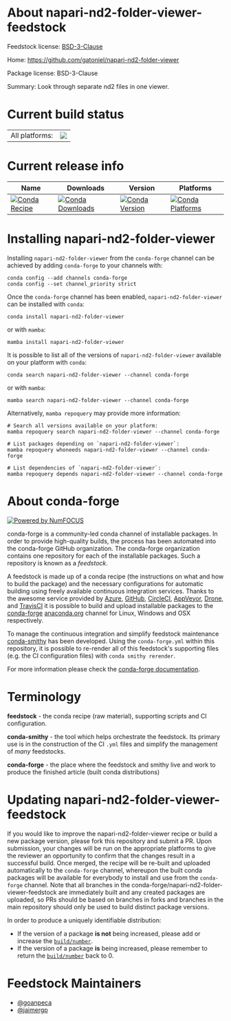 About napari-nd2-folder-viewer-feedstock
========================================

Feedstock license: [BSD-3-Clause](https://github.com/conda-forge/napari-nd2-folder-viewer-feedstock/blob/main/LICENSE.txt)

Home: https://github.com/gatoniel/napari-nd2-folder-viewer

Package license: BSD-3-Clause

Summary: Look through separate nd2 files in one viewer.

Current build status
====================


<table><tr><td>All platforms:</td>
    <td>
      <a href="https://dev.azure.com/conda-forge/feedstock-builds/_build/latest?definitionId=17077&branchName=main">
        <img src="https://dev.azure.com/conda-forge/feedstock-builds/_apis/build/status/napari-nd2-folder-viewer-feedstock?branchName=main">
      </a>
    </td>
  </tr>
</table>

Current release info
====================

| Name | Downloads | Version | Platforms |
| --- | --- | --- | --- |
| [![Conda Recipe](https://img.shields.io/badge/recipe-napari--nd2--folder--viewer-green.svg)](https://anaconda.org/conda-forge/napari-nd2-folder-viewer) | [![Conda Downloads](https://img.shields.io/conda/dn/conda-forge/napari-nd2-folder-viewer.svg)](https://anaconda.org/conda-forge/napari-nd2-folder-viewer) | [![Conda Version](https://img.shields.io/conda/vn/conda-forge/napari-nd2-folder-viewer.svg)](https://anaconda.org/conda-forge/napari-nd2-folder-viewer) | [![Conda Platforms](https://img.shields.io/conda/pn/conda-forge/napari-nd2-folder-viewer.svg)](https://anaconda.org/conda-forge/napari-nd2-folder-viewer) |

Installing napari-nd2-folder-viewer
===================================

Installing `napari-nd2-folder-viewer` from the `conda-forge` channel can be achieved by adding `conda-forge` to your channels with:

```
conda config --add channels conda-forge
conda config --set channel_priority strict
```

Once the `conda-forge` channel has been enabled, `napari-nd2-folder-viewer` can be installed with `conda`:

```
conda install napari-nd2-folder-viewer
```

or with `mamba`:

```
mamba install napari-nd2-folder-viewer
```

It is possible to list all of the versions of `napari-nd2-folder-viewer` available on your platform with `conda`:

```
conda search napari-nd2-folder-viewer --channel conda-forge
```

or with `mamba`:

```
mamba search napari-nd2-folder-viewer --channel conda-forge
```

Alternatively, `mamba repoquery` may provide more information:

```
# Search all versions available on your platform:
mamba repoquery search napari-nd2-folder-viewer --channel conda-forge

# List packages depending on `napari-nd2-folder-viewer`:
mamba repoquery whoneeds napari-nd2-folder-viewer --channel conda-forge

# List dependencies of `napari-nd2-folder-viewer`:
mamba repoquery depends napari-nd2-folder-viewer --channel conda-forge
```


About conda-forge
=================

[![Powered by
NumFOCUS](https://img.shields.io/badge/powered%20by-NumFOCUS-orange.svg?style=flat&colorA=E1523D&colorB=007D8A)](https://numfocus.org)

conda-forge is a community-led conda channel of installable packages.
In order to provide high-quality builds, the process has been automated into the
conda-forge GitHub organization. The conda-forge organization contains one repository
for each of the installable packages. Such a repository is known as a *feedstock*.

A feedstock is made up of a conda recipe (the instructions on what and how to build
the package) and the necessary configurations for automatic building using freely
available continuous integration services. Thanks to the awesome service provided by
[Azure](https://azure.microsoft.com/en-us/services/devops/), [GitHub](https://github.com/),
[CircleCI](https://circleci.com/), [AppVeyor](https://www.appveyor.com/),
[Drone](https://cloud.drone.io/welcome), and [TravisCI](https://travis-ci.com/)
it is possible to build and upload installable packages to the
[conda-forge](https://anaconda.org/conda-forge) [anaconda.org](https://anaconda.org/)
channel for Linux, Windows and OSX respectively.

To manage the continuous integration and simplify feedstock maintenance
[conda-smithy](https://github.com/conda-forge/conda-smithy) has been developed.
Using the ``conda-forge.yml`` within this repository, it is possible to re-render all of
this feedstock's supporting files (e.g. the CI configuration files) with ``conda smithy rerender``.

For more information please check the [conda-forge documentation](https://conda-forge.org/docs/).

Terminology
===========

**feedstock** - the conda recipe (raw material), supporting scripts and CI configuration.

**conda-smithy** - the tool which helps orchestrate the feedstock.
                   Its primary use is in the construction of the CI ``.yml`` files
                   and simplify the management of *many* feedstocks.

**conda-forge** - the place where the feedstock and smithy live and work to
                  produce the finished article (built conda distributions)


Updating napari-nd2-folder-viewer-feedstock
===========================================

If you would like to improve the napari-nd2-folder-viewer recipe or build a new
package version, please fork this repository and submit a PR. Upon submission,
your changes will be run on the appropriate platforms to give the reviewer an
opportunity to confirm that the changes result in a successful build. Once
merged, the recipe will be re-built and uploaded automatically to the
`conda-forge` channel, whereupon the built conda packages will be available for
everybody to install and use from the `conda-forge` channel.
Note that all branches in the conda-forge/napari-nd2-folder-viewer-feedstock are
immediately built and any created packages are uploaded, so PRs should be based
on branches in forks and branches in the main repository should only be used to
build distinct package versions.

In order to produce a uniquely identifiable distribution:
 * If the version of a package **is not** being increased, please add or increase
   the [``build/number``](https://docs.conda.io/projects/conda-build/en/latest/resources/define-metadata.html#build-number-and-string).
 * If the version of a package **is** being increased, please remember to return
   the [``build/number``](https://docs.conda.io/projects/conda-build/en/latest/resources/define-metadata.html#build-number-and-string)
   back to 0.

Feedstock Maintainers
=====================

* [@goanpeca](https://github.com/goanpeca/)
* [@jaimergp](https://github.com/jaimergp/)

